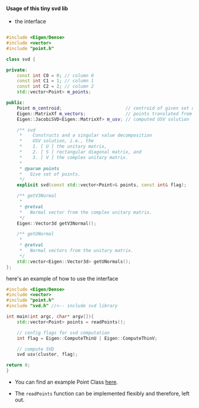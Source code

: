 #### Usage of this tiny svd lib

*   the interface

```cpp

#include <Eigen/Dense>
#include <vector>
#include "point.h"

class svd {

private:
    const int C0 = 0; // column 0
    const int C1 = 1; // column 1
    const int C2 = 2; // column 2
    std::vector<Point> m_points;

public:
    Point m_centroid;                        // centroid of given set of points
    Eigen::MatrixXf m_vectors;               // points translated from centroid
    Eigen::JacobiSVD<Eigen::MatrixXf> m_usv; // computed USV solution

    /** svd
     *    Constructs and a singular value decomposition
     *    USV solution, i.e., the
     *    1. [ U ] the unitary matrix,
     *    2. [ S ] rectangular diagonal matrix, and
     *    3. [ V ] the complex unitary matrix.
     *
     * @param points
     *   Give set of points.
     */
    explicit svd(const std::vector<Point>& points, const int& flag);

    /** getV3Normal
     *
     * @retval
     *   Normal vector from the complex unitary matrix.
     */
    Eigen::Vector3d getV3Normal();

    /** getUNormal
     *
     * @retval
     *   Normal vectors from the unitary matrix.
     */
    std::vector<Eigen::Vector3d> getUNormals();
};

```

here's an example of how to use the interface

```cpp
#include <Eigen/Dense>
#include <vector>
#include "point.h"
#include "svd.h" //<-- include svd library

int main(int argc, char* argv[]){
    std::vector<Point> points = readPoints();

    // config flags for svd computation
    int flag = Eigen::ComputeThinU | Eigen::ComputeThinV;

    // compute SVD
    svd usv(cluster, flag);

return 0;
}
```

*   You can find an example Point Class [here](https://github.com/edisonslightbulbs/point).

*   The `readPoints` function can be implemented flexibly and therefore, left out.


